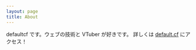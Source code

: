 ```yaml
---
layout: page
title: About
---
```


defaultcf です。ウェブの技術と VTuber が好きです。
詳しくは [default.cf](https://default.cf/) にアクセス！
